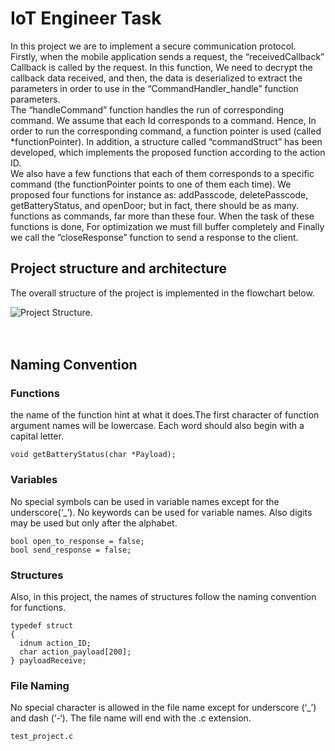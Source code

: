 # IoT Engineer Task
In this project we are to implement a secure communication protocol.<br />
Firstly, when the mobile application sends a request, the “receivedCallback”
Callback is called by the request. In this function, We need to decrypt the callback data received,
and then, the data is deserialized to extract the parameters in order to use in the
“CommandHandler_handle” function parameters.<br />
The “handleCommand” function handles the run of corresponding command. We assume
that each Id corresponds to a command. Hence, In order to run the corresponding command, a
function pointer is used (called *functionPointer). In addition, a structure called “commandStruct”
has been developed, which implements the proposed function according to the action ID.<br />
We also have a few functions that each of them corresponds to a specific command (the
functionPointer points to one of them each time). We proposed four functions for instance as:
addPasscode, deletePasscode, getBatteryStatus, and openDoor; but in fact, there should be as many.
functions as commands, far more than these four. When the task of these functions is done, For optimization we must fill buffer completely and Finally
we call the ”closeResponse” function to send a response to the client.<br />
## Project structure and architecture
The overall structure of the project is implemented in the flowchart below. 


![Project Structure](https://user-images.githubusercontent.com/30548915/202695675-192c970a-91d5-4105-b492-3621e6c45e85.jpg).<br /><br /><br />


## Naming Convention
### Functions
the name of the function hint at what it does.The first character of function argument names will be lowercase. Each word should also begin with a capital letter. 
```
void getBatteryStatus(char *Payload);
```

### Variables
No special symbols can be used in variable names except for the underscore(‘_’). No keywords can be used for variable names. Also digits may be used but only after the alphabet.
```
bool open_to_response = false;
bool send_response = false;
```
### Structures 
Also, in this project, the names of structures follow the naming convention for functions. 
```
typedef struct
{
  idnum action_ID;
  char action_payload[200];
} payloadReceive;
```
### File Naming
No special character is allowed in the file name except for underscore (‘_’) and dash (‘-‘).
The file name will end with the .c extension.
```
test_project.c
```

